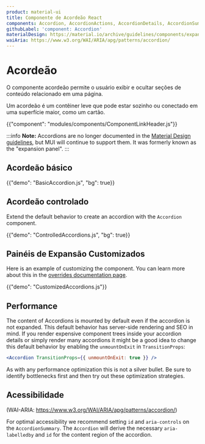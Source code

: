 ```yaml
---
product: material-ui
title: Componente de Acordeão React
components: Accordion, AccordionActions, AccordionDetails, AccordionSummary
githubLabel: 'component: Accordion'
materialDesign: https://material.io/archive/guidelines/components/expansion-panels.html
waiAria: https://www.w3.org/WAI/ARIA/apg/patterns/accordion/
---
```


# Acordeão

<p class="description">O componente acordeão permite o usuário exibir e ocultar seções de conteúdo relacionado em uma página.</p>

Um acordeão é um contêiner leve que pode estar sozinho ou conectado em uma superfície maior, como um cartão.

{{"component": "modules/components/ComponentLinkHeader.js"}}

:::info **Note:** Accordions are no longer documented in the [Material Design guidelines](https://material.io/), but MUI will continue to support them. It was formerly known as the "expansion panel". :::

## Acordeão básico

{{"demo": "BasicAccordion.js", "bg": true}}

## Acordeão controlado

Extend the default behavior to create an accordion with the `Accordion` component.

{{"demo": "ControlledAccordions.js", "bg": true}}

## Painéis de Expansão Customizados

Here is an example of customizing the component. You can learn more about this in the [overrides documentation page](/material-ui/customization/how-to-customize/).

{{"demo": "CustomizedAccordions.js"}}

## Performance

The content of Accordions is mounted by default even if the accordion is not expanded. This default behavior has server-side rendering and SEO in mind. If you render expensive component trees inside your accordion details or simply render many accordions it might be a good idea to change this default behavior by enabling the `unmountOnExit` in `TransitionProps`:

```jsx
<Accordion TransitionProps={{ unmountOnExit: true }} />
```

As with any performance optimization this is not a silver bullet. Be sure to identify bottlenecks first and then try out these optimization strategies.

## Acessibilidade

(WAI-ARIA: https://www.w3.org/WAI/ARIA/apg/patterns/accordion/)

For optimal accessibility we recommend setting `id` and `aria-controls` on the `AccordionSummary`. The `Accordion` will derive the necessary `aria-labelledby` and `id` for the content region of the accordion.
